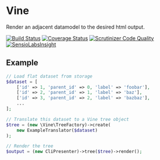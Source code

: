 # Vine

Render an adjacent datamodel to the desired html output.

[![Build Status](https://travis-ci.org/thinktomorrow/vine.svg?branch=master)](https://travis-ci.org/thinktomorrow/vine)
[![Coverage Status](https://coveralls.io/repos/github/thinktomorrow/vine/badge.svg?branch=master)](https://coveralls.io/github/thinktomorrow/vine?branch=master)
[![Scrutinizer Code Quality](https://scrutinizer-ci.com/g/thinktomorrow/vine/badges/quality-score.png?b=master)](https://scrutinizer-ci.com/g/thinktomorrow/vine/?branch=master)
[![SensioLabsInsight](https://insight.sensiolabs.com/projects/573b8ce5-0c73-432c-9ddb-57a1c16bff8d/mini.png)](https://insight.sensiolabs.com/projects/573b8ce5-0c73-432c-9ddb-57a1c16bff8d)

## Example

```php
// Load flat dataset from storage
$dataset = [
    ['id' => 1, 'parent_id' => 0, 'label' => 'foobar'],
    ['id' => 2, 'parent_id' => 1, 'label' => 'baz'],
    ['id' => 3, 'parent_id' => 2, 'label' => 'bazbaz'],
    ...
];

// Translate this dataset to a Vine tree object
$tree = (new \Vine\TreeFactory)->create(
    new ExampleTranslator($dataset)
);

// Render the tree
$output = (new CliPresenter)->tree($tree)->render();
```

